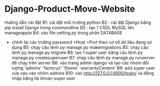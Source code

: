 # Django-Product-Move-Website
 Hướng dẫn cài đặt
 B1: cài đặt môi trường python
 B2 : cài đặt Django bằng pip install Django trong commandline 
 B3 : tạo 1 CSDL MySQL tên manageapple
 B4: vào file setting.py trong phần DATABASE
 + chỉnh lại các trường password
 +Host
 +Port theo cơ sở dữ liệu đang sử dụng
 B5: chạy câu lệnh py manage.py makemigrations
 B5: chạy câu lệnh py manage.py migrate
 B6: tạo 1 super user bằng câu lệnh py manage.py createsuperuser
 B7: chạy câu lệnh py manage.py runserver để chạy trên server
 B8: vào trang admin django và tạo các nhóm đối tượng 'admins' 'factorys' 'Stores' 'warrantyCenters'
 B9: add super user vừa vạo vào nhóm admins
 B10: vào http://127.0.0.1:8000/login/ và đăng nhập bằng tài khoản super user
 
